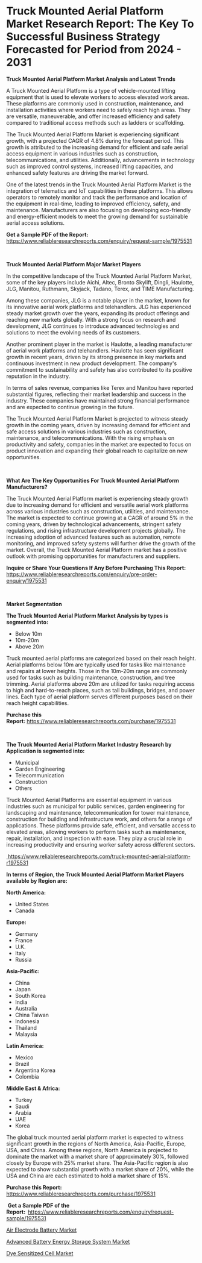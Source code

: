<p><h1>Truck Mounted Aerial Platform Market Research Report: The Key To Successful Business Strategy Forecasted for Period from 2024 - 2031</h1></p><p><strong>Truck Mounted Aerial Platform Market Analysis and Latest Trends</strong></p>
<p><p>A Truck Mounted Aerial Platform is a type of vehicle-mounted lifting equipment that is used to elevate workers to access elevated work areas. These platforms are commonly used in construction, maintenance, and installation activities where workers need to safely reach high areas. They are versatile, maneuverable, and offer increased efficiency and safety compared to traditional access methods such as ladders or scaffolding.</p><p>The Truck Mounted Aerial Platform Market is experiencing significant growth, with a projected CAGR of 4.8% during the forecast period. This growth is attributed to the increasing demand for efficient and safe aerial access equipment in various industries such as construction, telecommunications, and utilities. Additionally, advancements in technology such as improved control systems, increased lifting capacities, and enhanced safety features are driving the market forward.</p><p>One of the latest trends in the Truck Mounted Aerial Platform Market is the integration of telematics and IoT capabilities in these platforms. This allows operators to remotely monitor and track the performance and location of the equipment in real-time, leading to improved efficiency, safety, and maintenance. Manufacturers are also focusing on developing eco-friendly and energy-efficient models to meet the growing demand for sustainable aerial access solutions.</p></p>
<p><strong>Get a Sample PDF of the Report:&nbsp;</strong> <a href="https://www.reliableresearchreports.com/enquiry/request-sample/1975531">https://www.reliableresearchreports.com/enquiry/request-sample/1975531</a></p>
<p>&nbsp;</p>
<p><strong>Truck Mounted Aerial Platform Major Market Players</strong></p>
<p><p>In the competitive landscape of the Truck Mounted Aerial Platform Market, some of the key players include Aichi, Altec, Bronto Skylift, Dingli, Haulotte, JLG, Manitou, Ruthmann, Skyjack, Tadano, Terex, and TIME Manufacturing. </p><p>Among these companies, JLG is a notable player in the market, known for its innovative aerial work platforms and telehandlers. JLG has experienced steady market growth over the years, expanding its product offerings and reaching new markets globally. With a strong focus on research and development, JLG continues to introduce advanced technologies and solutions to meet the evolving needs of its customers.</p><p>Another prominent player in the market is Haulotte, a leading manufacturer of aerial work platforms and telehandlers. Haulotte has seen significant growth in recent years, driven by its strong presence in key markets and continuous investment in new product development. The company's commitment to sustainability and safety has also contributed to its positive reputation in the industry.</p><p>In terms of sales revenue, companies like Terex and Manitou have reported substantial figures, reflecting their market leadership and success in the industry. These companies have maintained strong financial performance and are expected to continue growing in the future.</p><p>The Truck Mounted Aerial Platform Market is projected to witness steady growth in the coming years, driven by increasing demand for efficient and safe access solutions in various industries such as construction, maintenance, and telecommunications. With the rising emphasis on productivity and safety, companies in the market are expected to focus on product innovation and expanding their global reach to capitalize on new opportunities.</p></p>
<p>&nbsp;</p>
<p><strong>What Are The Key Opportunities For Truck Mounted Aerial Platform Manufacturers?</strong></p>
<p><p>The Truck Mounted Aerial Platform market is experiencing steady growth due to increasing demand for efficient and versatile aerial work platforms across various industries such as construction, utilities, and maintenance. The market is expected to continue growing at a CAGR of around 5% in the coming years, driven by technological advancements, stringent safety regulations, and rising infrastructure development projects globally. The increasing adoption of advanced features such as automation, remote monitoring, and improved safety systems will further drive the growth of the market. Overall, the Truck Mounted Aerial Platform market has a positive outlook with promising opportunities for manufacturers and suppliers.</p></p>
<p><strong>Inquire or Share Your Questions If Any Before Purchasing This Report:</strong> <a href="https://www.reliableresearchreports.com/enquiry/pre-order-enquiry/1975531">https://www.reliableresearchreports.com/enquiry/pre-order-enquiry/1975531</a></p>
<p>&nbsp;</p>
<p><strong>Market Segmentation</strong></p>
<p><strong>The Truck Mounted Aerial Platform Market Analysis by types is segmented into:</strong></p>
<p><ul><li>Below 10m</li><li>10m-20m</li><li>Above 20m</li></ul></p>
<p><p>Truck mounted aerial platforms are categorized based on their reach height. Aerial platforms below 10m are typically used for tasks like maintenance and repairs at lower heights. Those in the 10m-20m range are commonly used for tasks such as building maintenance, construction, and tree trimming. Aerial platforms above 20m are utilized for tasks requiring access to high and hard-to-reach places, such as tall buildings, bridges, and power lines. Each type of aerial platform serves different purposes based on their reach height capabilities.</p></p>
<p><strong>Purchase this Report:&nbsp;</strong><a href="https://www.reliableresearchreports.com/purchase/1975531">https://www.reliableresearchreports.com/purchase/1975531</a></p>
<p>&nbsp;</p>
<p><strong>The Truck Mounted Aerial Platform Market Industry Research by Application is segmented into:</strong></p>
<p><ul><li>Municipal</li><li>Garden Engineering</li><li>Telecommunication</li><li>Construction</li><li>Others</li></ul></p>
<p><p>Truck Mounted Aerial Platforms are essential equipment in various industries such as municipal for public services, garden engineering for landscaping and maintenance, telecommunication for tower maintenance, construction for building and infrastructure work, and others for a range of applications. These platforms provide safe, efficient, and versatile access to elevated areas, allowing workers to perform tasks such as maintenance, repair, installation, and inspection with ease. They play a crucial role in increasing productivity and ensuring worker safety across different sectors.</p></p>
<p><a href="https://www.reliableresearchreports.com/truck-mounted-aerial-platform-r1975531">&nbsp;https://www.reliableresearchreports.com/truck-mounted-aerial-platform-r1975531</a></p>
<p><strong>In terms of Region, the Truck Mounted Aerial Platform Market Players available by Region are:</strong></p>
<p>
    <p> <strong> North America: </strong>
        <ul>
            <li>United States</li>
            <li>Canada</li>
        </ul>
        </p> 
    <p> <strong> Europe: </strong>
        <ul>
            <li>Germany</li>
            <li>France</li>
            <li>U.K.</li>
            <li>Italy</li>
            <li>Russia</li>
        </ul>
        </p> 
    <p> <strong> Asia-Pacific: </strong>
        <ul>
            <li>China</li>
            <li>Japan</li>
            <li>South Korea</li>
            <li>India</li>
            <li>Australia</li>
            <li>China Taiwan</li>
            <li>Indonesia</li>
            <li>Thailand</li>
            <li>Malaysia</li>
        </ul>
        </p> 
    <p> <strong> Latin America: </strong>
        <ul>
            <li>Mexico</li>
            <li>Brazil</li>
            <li>Argentina Korea</li>
            <li>Colombia</li>
        </ul>
        </p> 
    <p> <strong> Middle East & Africa: </strong>
        <ul>
            <li>Turkey</li>
            <li>Saudi</li>
            <li>Arabia</li>
            <li>UAE</li>
            <li>Korea</li>
        </ul>
    </p>
    </p>
<p><p>The global truck mounted aerial platform market is expected to witness significant growth in the regions of North America, Asia-Pacific, Europe, USA, and China. Among these regions, North America is projected to dominate the market with a market share of approximately 30%, followed closely by Europe with 25% market share. The Asia-Pacific region is also expected to show substantial growth with a market share of 20%, while the USA and China are each estimated to hold a market share of 15%.</p></p>
<p><strong>Purchase this Report: </strong><a href="https://www.reliableresearchreports.com/purchase/1975531">https://www.reliableresearchreports.com/purchase/1975531</a></p>
<p>&nbsp;<strong>Get a Sample PDF of the Report:&nbsp;&nbsp;</strong><a href="https://www.reliableresearchreports.com/enquiry/request-sample/1975531">https://www.reliableresearchreports.com/enquiry/request-sample/1975531</a></p>
<p><strong></strong></p>
<p><p><a href="https://github.com/Glendatilghmankmgz0rbhwpy/Market-Research-Report-List-3/blob/main/air-electrode-battery-market.md">Air Electrode Battery Market</a></p><p><a href="https://github.com/dx0328/Market-Research-Report-List-3/blob/main/advanced-battery-energy-storage-system-market.md">Advanced Battery Energy Storage System Market</a></p><p><a href="https://github.com/juancolorado15/Market-Research-Report-List-3/blob/main/dye-sensitized-cell-market.md">Dye Sensitized Cell Market</a></p></p>
